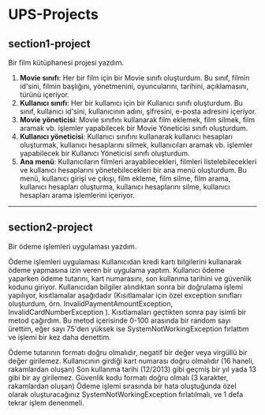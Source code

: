 # UPS-Projects

## section1-project

Bir film kütüphanesi projesi yazdım.
1. **Movie sınıfı**: Her bir film için bir Movie sınıfı oluşturdum. Bu sınıf, filmin id'sini, filmin başlığını, yönetmenini, oyuncularını, tarihini, açıklamasını, türünü içeriyor.
2. **Kullanıcı sınıfı**: Her bir kullanıcı için bir Kullanıcı sınıfı oluşturdum. Bu sınıf, kullanıcı id'sini, kullanıcının adını, şifresini, e-posta adresini içeriyor.
3. **Movie yöneticisi**: Movie sınıfını kullanarak film eklemek, film silmek, film aramak vb. işlemler yapabilecek bir Movie Yöneticisi sınıfı oluşturdum.
4. **Kullanıcı yöneticisi**: Kullanıcı sınıfını kullanarak kullanıcı hesapları oluşturmak, kullanıcı hesaplarını silmek, kullanıcıları aramak vb. işlemler yapabilecek bir Kullanıcı Yöneticisi sınıfı oluşturdum.
5. **Ana menü**: Kullanıcıların filmleri arayabilecekleri, filmleri listelebilecekleri ve kullanıcı hesaplarını yönetebilecekleri bir ana menü oluşturdum. Bu menü, kullanıcı girişi ve çıkışı, film ekleme, film silme, film arama, kullanıcı hesapları oluşturma, kullanıcı hesaplarını silme, kullanıcı hesapları arama işlemlerini içeriyor.

---------------------------------------------------------------------------------------------------------------------------------------

## section2-project

Bir ödeme işlemleri uygulaması yazdım.

Ödeme işlemleri uygulaması
Kullanıcıdan kredi kartı bilgilerini kullanarak ödeme yapmasına izin veren bir uygulama yaptım. Kullanıcı ödeme yaparken ödeme tutarını, kart numarasını, son kullanma tarihini ve güvenlik kodunu giriyor. Kullanıcıdan bilgiler alındıktan sonra bir doğrulama işlemi yapılıyor, kısıtlamalar aşağıdadır (Kısıtlamalar için özel exception sınıfları oluşturdum, örn. InvalidPaymentAmountException, InvalidCardNumberException ). Kısıtlamaları geçtikten sonra pay isimli bir metod çağırdım. Bu metod içerisinde 0-100 arasında bir random sayı ürettim, eğer sayı 75'den yüksek ise SystemNotWorkingException fırlattım ve işlemi bir kez daha denettim.

Ödeme tutarının formatı doğru olmalıdır, negatif bir değer veya virgüllü bir değer girilemez.
Kullanıcının girdiği kart numarası doğru olmalıdır (16 haneli, rakamlardan oluşan)
Son kullanma tarihi (12/2013) gibi geçmiş bir yıl yada 13 gibi bir ay girilemez.
Güvenlik kodu formatı doğru olmalı (3 karakter, rakamlardan oluşan)
Ödeme işlemi sırasında bir hata oluştuğunda özel olarak oluşturacağınız SystemNotWorkingException fırlatılmalı, ve 1 defa tekrar işlem denenmeli.
